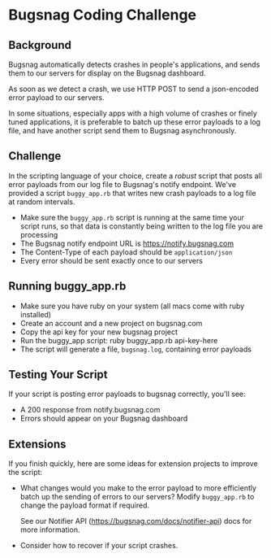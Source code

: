 Bugsnag Coding Challenge
========================

Background
----------

Bugsnag automatically detects crashes in people's applications, and sends them
to our servers for display on the Bugsnag dashboard.

As soon as we detect a crash, we use HTTP POST to send a json-encoded error
payload to our servers.

In some situations, especially apps with a high volume of crashes or finely
tuned applications, it is preferable to batch up these error payloads to a log
file, and have another script send them to Bugsnag asynchronously.


Challenge
---------

In the scripting language of your choice, create a *robust* script that posts
all error payloads from our log file to Bugsnag's notify endpoint. We've
provided a script `buggy_app.rb` that writes new crash payloads to a log file
at random intervals.

-   Make sure the `buggy_app.rb` script is running at the same time your
    script runs, so that data is constantly being written to the log file you
    are processing
-   The Bugsnag notify endpoint URL is <https://notify.bugsnag.com>
-   The Content-Type of each payload should be `application/json`
-   Every error should be sent exactly once to our servers


Running buggy_app.rb
--------------------

-   Make sure you have ruby on your system (all macs come with ruby installed)
-   Create an account and a new project on bugsnag.com
-   Copy the api key for your new bugsnag project
-   Run the buggy_app script: ruby buggy_app.rb api-key-here
-   The script will generate a file, `bugsnag.log`, containing error payloads


Testing Your Script
-------------------

If your script is posting error payloads to bugsnag correctly, you'll see:

-   A 200 response from notify.bugsnag.com
-   Errors should appear on your Bugsnag dashboard


Extensions
----------

If you finish quickly, here are some ideas for extension projects to improve
the script:

-   What changes would you make to the error payload to more efficiently batch
    up the sending of errors to our servers? Modify `buggy_app.rb` to change 
    the payload format if required.

    See our Notifier API (https://bugsnag.com/docs/notifier-api) docs
    for more information.

-   Consider how to recover if your script crashes.